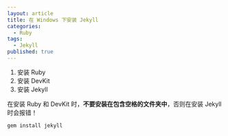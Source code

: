 ```yaml
---
layout: article
title: 在 Windows 下安装 Jekyll
categories:
  - Ruby
tags:
  - Jekyll
published: true
---
```


1.  安装 Ruby
2.  安装 DevKit
3.  安装 Jekyll

在安装 Ruby 和 DevKit 时，**不要安装在包含空格的文件夹中**，否则在安装 Jekyll 时会报错！

```shell
gem install jekyll
```
